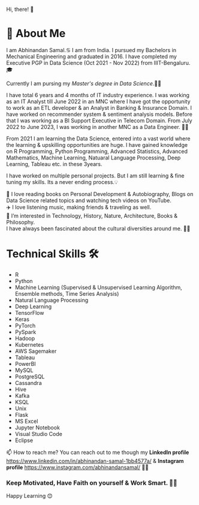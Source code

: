 Hi, there! 👋 

# 🚀 About Me
I am Abhinandan Samal.♋️ I am from India. I pursued my Bachelors in Mechanical Engineering and graduated in 2016. I have completed my Executive PGP in Data Science (Oct 2021 - Nov 2022) from IIIT-Bengaluru.🎓  

Currently I am pursing my *Master's degree in Data Science*.🧑‍🎓  

I have total 6 years and 4 months of IT industry experience. I was working as an IT Analyst till June 2022 in an MNC where I have got the opportunity to work as an ETL developer & an Analyst in Banking & Insurance Domain. I have worked on recommender system & sentiment analysis models. Before that I was working as a BI Support Executive in Telecom Domain. From July 2022 to June 2023, I was working in another MNC as a Data Engineer. 👨‍💻  

From 2021 I am learning the Data Science, entered into a vast world where the learning & upskilling opportunities are huge. I have gained knowledge on R Programming, Python Programming, Advanced Statistics, Advanced Mathematics, Machine Learning, Natuaral Language Processing, Deep Learning, Tableau etc. in these 3years.  

I have worked on multiple personal projects. But I am still learning & fine tuning my skills. Its a never ending process.💡   

📌 I love reading books on Personal Development & Autobiography, Blogs on Data Science related topics and watching tech videos on YouTube.  
✈️ I love listening music, making friends & traveling as well.  
👀 I’m interested in Technology, History, Nature, Architecture, Books & Philosophy.  
I have always been fascinated about the cultural diversities around me. 🫶🏼

# Technical Skills 🛠️
- R  
- Python  
- Machine Learning (Supervised & Unsupervised Learning Algorithm, Ensemble methods, Time Series Analysis)  
- Natural Language Processing
- Deep Learning
- TensorFlow
- Keras
- PyTorch
- PySpark
- Hadoop
- Kubernetes
- AWS Sagemaker
- Tableau
- PowerBI
- MySQL  
- PostgreSQL  
- Cassandra
- Hive   
- Kafka
- KSQL
- Unix
- Flask
- MS Excel  
- Jupyter Notebook  
- Visual Studio Code  
- Eclipse


📫 How to reach me?  You can reach out to me though my **LinkedIn profile** https://www.linkedin.com/in/abhinandan-samal-1bb4577a/ & **Instagram profile** https://www.instagram.com/abhinandansamal/ 🤳🏼

### Keep Motivated, Have Faith on yourself & Work Smart. 💪🏼
Happy Learning 😊
